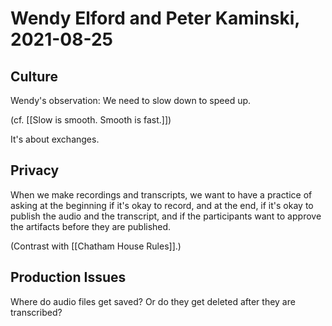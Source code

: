 # Wendy Elford and Peter Kaminski, 2021-08-25

## Culture

Wendy's observation: We need to slow down to speed up.

(cf. [[Slow is smooth. Smooth is fast.]])

It's about exchanges.

## Privacy

When we make recordings and transcripts, we want to have a practice of asking at the beginning if it's okay to record, and at the end, if it's okay to publish the audio and the transcript, and if the participants want to approve the artifacts before they are published.

(Contrast with [[Chatham House Rules]].)

## Production Issues

Where do audio files get saved? Or do they get deleted after they are transcribed?
